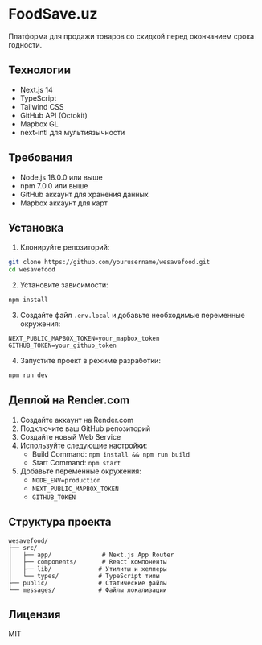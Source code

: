 # FoodSave.uz

Платформа для продажи товаров со скидкой перед окончанием срока годности.

## Технологии

- Next.js 14
- TypeScript
- Tailwind CSS
- GitHub API (Octokit)
- Mapbox GL
- next-intl для мультиязычности

## Требования

- Node.js 18.0.0 или выше
- npm 7.0.0 или выше
- GitHub аккаунт для хранения данных
- Mapbox аккаунт для карт

## Установка

1. Клонируйте репозиторий:
```bash
git clone https://github.com/yourusername/wesavefood.git
cd wesavefood
```

2. Установите зависимости:
```bash
npm install
```

3. Создайте файл `.env.local` и добавьте необходимые переменные окружения:
```env
NEXT_PUBLIC_MAPBOX_TOKEN=your_mapbox_token
GITHUB_TOKEN=your_github_token
```

4. Запустите проект в режиме разработки:
```bash
npm run dev
```

## Деплой на Render.com

1. Создайте аккаунт на Render.com
2. Подключите ваш GitHub репозиторий
3. Создайте новый Web Service
4. Используйте следующие настройки:
   - Build Command: `npm install && npm run build`
   - Start Command: `npm start`
5. Добавьте переменные окружения:
   - `NODE_ENV=production`
   - `NEXT_PUBLIC_MAPBOX_TOKEN`
   - `GITHUB_TOKEN`

## Структура проекта

```
wesavefood/
├── src/
│   ├── app/              # Next.js App Router
│   ├── components/       # React компоненты
│   ├── lib/             # Утилиты и хелперы
│   └── types/           # TypeScript типы
├── public/              # Статические файлы
└── messages/            # Файлы локализации
```

## Лицензия

MIT 
